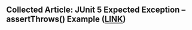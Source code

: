 ## Collected Article: JUnit 5 Expected Exception – assertThrows() Example ([LINK](https://howtodoinjava.com/junit5/expected-exception-example/))
